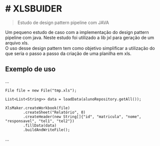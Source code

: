 # # XLSBUIDER
> Estudo de design pattern pipeline com JAVA

Um pequeno estudo de caso com a implementação do design pattern pipeline com java. Neste estudo foi utilizado a lib jxl para geração de um arquivo xls. <br/>
O uso desse design pattern tem como objetivo simplificar a utilização do que seria o passo a passo da criação de uma planilha em xls.

## Exemplo de uso
...

    File file = new File("tmp.xls");

    List<List<String>> data = loadData(alunoRepository.getAll());

    XlsMaker.createWorkbook(file)
            .createSheet("Relatório", 0)
            .createHeader(new String[]{"id", "matricula", "nome", "responsavel", "tel1", "tel2"})
            .fillData(data)
            .buildAndWriteFile();
...
